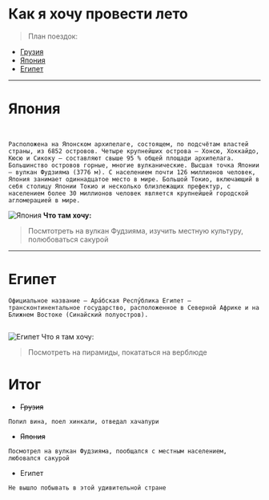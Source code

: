 # Как я хочу провести лето

>План поездок:
* [Грузия](#грузия)
* [Япония](#япония)
* [Египет](#египет)
---

# __Япония__
```


Расположена на Японском архипелаге, состоящем, по подсчётам властей страны, из 6852 островов. Четыре крупнейших острова — Хонсю, Хоккайдо, Кюсю и Сикоку — составляют свыше 95 % общей площади архипелага. Большинство островов горные, многие вулканические. Высшая точка Японии — вулкан Фудзияма (3776 м). С населением почти 126 миллионов человек, Япония занимает одиннадцатое место в мире. Большой Токио, включающий в себя столицу Японии Токио и несколько близлежащих префектур, с населением более 30 миллионов человек является крупнейшей городской агломерацией в мире.
```

![Япония](https://todaykhv.ru/upload/resized/83c/83c84e2e226fc267bd87db29581ede75.jpg)
__Что там хочу:__
> Посмтотреть на вулкан Фудзияма, изучить местную культуру, полюбоваться сакурой
---
# Египет
```
Официальное название — Ара́бская Респу́блика Египет — трансконтинентальное государство, расположенное в Северной Африке и на Ближнем Востоке (Синайский полуостров).


```
![Египет](https://kidpassage.com/images/publications/chto-brat-s-soboy-v-egipet-k-s-umom/cover_original.jpeg)
Что я там хочу:
> Посмотреть на пирамиды, покататься на верблюде
# Итог
* ~~Грузия~~
```
Попил вина, поел хинкали, отведал хачапури
```
* ~~Япония~~
```
Посмотрел на вулкан Фудзияма, пообщался с местным населением, любовался сакурой
```
* Египет
```
Не вышло побывать в этой удивительной стране
```
